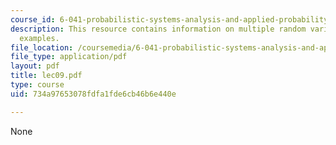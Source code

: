 ```yaml
---
course_id: 6-041-probabilistic-systems-analysis-and-applied-probability-spring-2006
description: This resource contains information on multiple random variables with
  examples.
file_location: /coursemedia/6-041-probabilistic-systems-analysis-and-applied-probability-spring-2006/734a97653078fdfa1fde6cb46b6e440e_lec09.pdf
file_type: application/pdf
layout: pdf
title: lec09.pdf
type: course
uid: 734a97653078fdfa1fde6cb46b6e440e

---
```

None